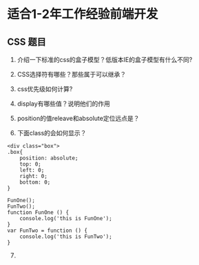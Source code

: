 # 适合1-2年工作经验前端开发
## CSS 题目

1. 介绍一下标准的css的盒子模型？低版本IE的盒子模型有什么不同?

2. CSS选择符有哪些？那些属于可以继承？

3. css优先级如何计算?

4. display有哪些值？说明他们的作用

5. position的值releave和absolute定位远点是？

6. 下面class的会如何显示？

```
<div class="box">
.box{
    position: absolute;
    top: 0;
    left: 0;
    right: 0;
    bottom: 0;
}
```
```
FunOne();
FunTwo();
function FunOne () {
    console.log('this is FunOne');
}
var FunTwo = function () {
    console.log('this is FunTwo');
}
```

7. 